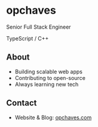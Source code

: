 # opchaves

Senior Full Stack Engineer

TypeScript / C++

## About

- Building scalable web apps
- Contributing to open-source
- Always learning new tech

## Contact

- Website & Blog: [opchaves.com](https://opchaves.com)
